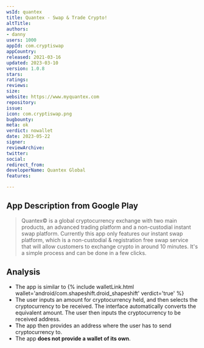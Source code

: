 ```yaml
---
wsId: quantex
title: Quantex - Swap & Trade Crypto!
altTitle: 
authors:
- danny 
users: 1000
appId: com.cryptiswap
appCountry: 
released: 2021-03-16
updated: 2023-03-10
version: 1.0.8
stars: 
ratings: 
reviews: 
size: 
website: https://www.myquantex.com
repository: 
issue: 
icon: com.cryptiswap.png
bugbounty: 
meta: ok
verdict: nowallet
date: 2023-05-22
signer: 
reviewArchive: 
twitter: 
social: 
redirect_from: 
developerName: Quantex Global
features: 

---
```


## App Description from Google Play 

> Quantex© is a global cryptocurrency exchange with two main products, an advanced trading platform and a non-custodial instant swap platform. Currently this app only features our instant swap platform, which is a non-custodial & registration free swap service that will allow customers to exchange crypto in around 10 minutes. It's a simple process and can be done in a few clicks.

## Analysis 

- The app is similar to {% include walletLink.html wallet='android/com.shapeshift.droid_shapeshift' verdict='true' %}
- The user inputs an amount for cryptocurrency held, and then selects the cryptocurrency to be received. The interface automatically converts the equivalent amount. The user then inputs the cryptocurrency to be received address. 
- The app then provides an address where the user has to send cryptocurrency to. 
- The app **does not provide a wallet of its own**.